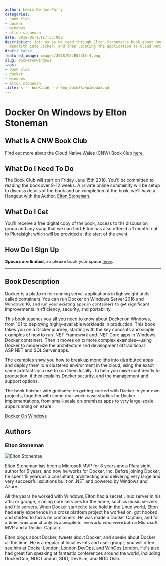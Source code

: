 ```yaml
---
author: Lewis Denham-Parry
categories:
- book club
- docker
- windows
- elton stoneman
date: 2018-05-17T17:53:00Z
description: Join us as we read through Elton Stoneman's book about how to get a .net
  monolith into Docker, and then updating the application to Cloud Native standards.
draft: false
featured_image: images/2018/05/B05316-4.png
slug: dockeronwindows
tags:
- book club
- docker
- windows
- elton stoneman
title: <!-- BOOKCLUB --> 000_DOCKERONWINDOWS.md
---
```


# Docker On Windows by Elton Stoneman

## What Is A CNW Book Club

Find out more about the Cloud Native Wales (CNW) Book Club [here](https://blog.cloudnativewales.io/bookclub).

## What Do I Need To Do

The Book Club will start on Friday June 15th 2018.  You'll be committed to reading the book over 8-12 weeks.  A private online community will be setup to discuss details of the book and on completion of the book, we'll have a Hangout with the Author, [Elton Stoneman](https://twitter.com/eltonstoneman).

## What Do I Get

You'll receive a free digital copy of the book, access to the discussion group and any swag that we can find.  Elton has also offered a 1 month trial to Pluralsight which will be provided at the start of the event.

## How Do I Sign Up

**Spaces are limited**, so please book your space [here](https://www.eventbrite.co.uk/e/cnw-book-club-docker-on-windows-by-elton-stoneman-tickets-46192256282).

---

## Book Description

Docker is a platform for running server applications in lightweight units called containers. You can run Docker on Windows Server 2016 and Windows 10, and run your existing apps in containers to get significant improvements in efficiency, security, and portability.

This book teaches you all you need to know about Docker on Windows, from 101 to deploying highly-available workloads in production. This book takes you on a Docker journey, starting with the key concepts and simple examples of how to run .NET Framework and .NET Core apps in Windows Docker containers. Then it moves on to more complex examples—using Docker to modernize the architecture and development of traditional ASP.NET and SQL Server apps.

The examples show you how to break up monoliths into distributed apps and deploy them to a clustered environment in the cloud, using the exact same artefacts you use to run them locally. To help you move confidently to production, it then explains Docker security, and the management and support options.

The book finishes with guidance on getting started with Docker in your own projects, together with some real-world case studies for Docker implementations, from small-scale on-premises apps to very large-scale apps running on Azure.

[Docker On Windows](https://www.packtpub.com/virtualization-and-cloud/docker-windows)

## Authors

### Elton Stoneman

![Elton Stoneman](/images/2018/05/EltonStoneman.jpeg)

Elton Stoneman has been a Microsoft MVP for 8 years and a Pluralsight author for 5 years, and now he works for Docker, Inc. Before joining Docker, he spent 15 years as a consultant, architecting and delivering very large and very successful solutions built on .NET and powered by Windows and Azure.

All the years he worked with Windows, Elton had a secret Linux server in his attic or garage, running core services for the home, such as music servers and file servers. When Docker started to take hold in the Linux world, Elton had early experience in a cross platform project he worked on, got hooked, and started to focus on containers. He was made a Docker Captain, and for a time, was one of only two people in the world who were both a Microsoft MVP and a Docker Captain.

Elton blogs about Docker, tweets about Docker, and speaks about Docker all the time. He is a regular at local events and user groups; you will often see him at Docker London, London DevOps, and WinOps London. He's also had great fun speaking at fantastic conferences around the world, including DockerCon, NDC London, SDD, DevSum, and NDC Oslo.